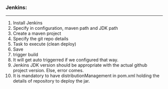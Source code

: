 ### Jenkins:
****

1. Install Jenkins
2. Specify in configuration, maven path and JDK path
3. Create a maven project
4. Specify the git repo details
5. Task to execute (clean deploy)
6. Save
7. trigger build
8. It will get auto triggerred if we configured that way.
9. Jenkins JDK version should be appropriate with the actual github project version. Else, error comes.
10. It is mandatory to have distributionManagement in pom.xml holding the details of repository to deploy the jar.